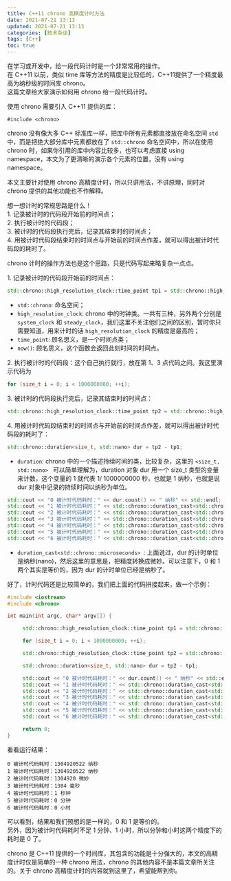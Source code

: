 ```yaml
---
title: C++11 chrono 高精度计时方法
date: 2021-07-21 13:13
updated: 2021-07-21 13:13
categories: [技术杂谈]
tags: [C++]
toc: true
---
```






在学习或开发中，给一段代码计时是一个非常常用的操作。  
在 C++11 以前，类似 time 库等方法的精度是比较低的，C++11提供了一个精度最高为纳秒级的时间库 chrono。  
这篇文章给大家演示如何用 chrono 给一段代码计时。

<!--more-->

使用 chrono 需要引入 C++11 提供的库：  

`#include <chrono>`

chrono 没有像大多 C++ 标准库一样，把库中所有元素都直接放在命名空间 `std`  中，而是把绝大部分库中元素都放在了 `std::chrono` 命名空间中，所以在使用 chrono 时，如果你引用的库中内容比较多，也可以考虑直接 using namespace，本文为了更清晰的演示各个元素的位置，没有 using namespace。

本文主要针对使用 chrono 高精度计时，所以只讲用法，不讲原理，同时对 chrono 提供的其他功能也不作解释。



想一想计时的常规思路是什么！  
1\. 记录被计时的代码段开始前的时间点；  
2\. 执行被计时的代码段；  
3\. 被计时的代码段执行完后，记录其结束时的时间点；  
4\. 用被计时代码段结束时的时间点与开始前的时间点作差，就可以得出被计时代码段的耗时了。



chrono 计时的操作方法也是这个思路，只是代码写起来略复杂一点点。

1\. 记录被计时的代码段开始前的时间点：

```cpp
std::chrono::high_resolution_clock::time_point tp1 = std::chrono::high_resolution_clock::now();
```

* `std::chrono`: 命名空间；
* `high_resolution_clock`: chrono 中的时钟类。一共有三种，另外两个分别是 `system_clock` 和 `steady_clock`，我们这里不关注他们之间的区别，暂时你只需要知道，用来计时的话 `high_resolution_clock` 的精度是最高的；
* `time_point`: 顾名思义，是一个时间点类；
* `now()`: 顾名思义，这个函数会返回此刻时间的时间点。

2\. 执行被计时的代码段：这个自己执行就行，放在第 1、3 点代码之间。我这里演示代码为

```cpp
for (size_t i = 0; i < 1000000000; ++i);
```

3\. 被计时的代码段执行完后，记录其结束时的时间点：

```cpp
std::chrono::high_resolution_clock::time_point tp2 = std::chrono::high_resolution_clock::now();
```

4\. 用被计时代码段结束时的时间点与开始前的时间点作差，就可以得出被计时代码段的耗时了：

```cpp
std::chrono::duration<size_t, std::nano> dur = tp2 - tp1;
```

* `duration`: chrono 中的一个描述持续时间的类，比较复杂，这里的 `<size_t, std::nano> ` 可以简单理解为，duration 对象 dur 用一个 size_t 类型的变量来计数，这个变量的 1 就代表 1/ 1000000000 秒，也就是 1 纳秒，也就是说 dur 对象中记录的持续时间以纳秒为单位。

```cpp
std::cout << "0 被计时代码耗时：" << dur.count() << " 纳秒" << std::endl;
std::cout << "1 被计时代码耗时：" << std::chrono::duration_cast<std::chrono::nanoseconds>(dur).count() << " 纳秒" << std::endl;
std::cout << "2 被计时代码耗时：" << std::chrono::duration_cast<std::chrono::microseconds>(dur).count() << " 微妙" << std::endl;
std::cout << "3 被计时代码耗时：" << std::chrono::duration_cast<std::chrono::milliseconds>(dur).count() << " 毫秒" << std::endl;
std::cout << "4 被计时代码耗时：" << std::chrono::duration_cast<std::chrono::seconds>(dur).count() << " 秒钟" << std::endl;
std::cout << "5 被计时代码耗时：" << std::chrono::duration_cast<std::chrono::minutes>(dur).count() << " 分钟" << std::endl;
std::cout << "6 被计时代码耗时：" << std::chrono::duration_cast<std::chrono::hours>(dur).count() << " 小时" << std::endl;
```

* `duration_cast<std::chrono::microseconds>	`: 上面说过，dur 的计时单位是纳秒(nano)，然后这里的意思是，把精度转换成微妙。可以注意下，0 和 1 两个其实是等价的，因为 dur 的计时单位已经是纳秒了。



好了，计时代码还是比较简单的，我们把上面的代码拼接起来，做一个示例：

```cpp
#include <iostream>
#include <chrono>

int main(int argc, char* argv[]) {

     std::chrono::high_resolution_clock::time_point tp1 = std::chrono::high_resolution_clock::now();

     for (size_t i = 0; i < 1000000000; ++i);

     std::chrono::high_resolution_clock::time_point tp2 = std::chrono::high_resolution_clock::now();

     std::chrono::duration<size_t, std::nano> dur = tp2 - tp1;

     std::cout << "0 被计时代码耗时：" << dur.count() << " 纳秒" << std::endl;
     std::cout << "1 被计时代码耗时：" << std::chrono::duration_cast<std::chrono::nanoseconds>(dur).count() << " 纳秒" << std::endl;
     std::cout << "2 被计时代码耗时：" << std::chrono::duration_cast<std::chrono::microseconds>(dur).count() << " 微妙" << std::endl;
     std::cout << "3 被计时代码耗时：" << std::chrono::duration_cast<std::chrono::milliseconds>(dur).count() << " 毫秒" << std::endl;
     std::cout << "4 被计时代码耗时：" << std::chrono::duration_cast<std::chrono::seconds>(dur).count() << " 秒钟" << std::endl;
     std::cout << "5 被计时代码耗时：" << std::chrono::duration_cast<std::chrono::minutes>(dur).count() << " 分钟" << std::endl;
     std::cout << "6 被计时代码耗时：" << std::chrono::duration_cast<std::chrono::hours>(dur).count() << " 小时" << std::endl;

     return 0;
}
```

看看运行结果：  

```
0 被计时代码耗时：1304920522 纳秒
1 被计时代码耗时：1304920522 纳秒
2 被计时代码耗时：1304920 微妙
3 被计时代码耗时：1304 毫秒
4 被计时代码耗时：1 秒钟
5 被计时代码耗时：0 分钟
6 被计时代码耗时：0 小时
```

可以看到，结果和我们预想的是一样的，0 和 1 是等价的。  
另外，因为被计时代码耗时不足 1 分钟、1 小时，所以分钟和小时这两个精度下的耗时是 0 了。

chrono 是 C++11 提供的一个时间库，其包含的功能是十分强大的，本文的高精度计时仅是简单的一种 chrono 用法，chrono 的其他内容不是本篇文章所关注的。关于 chrono 高精度计时的内容就到这里了，希望能帮到你。

